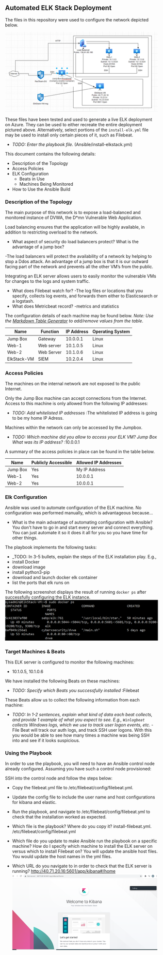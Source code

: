 ## Automated ELK Stack Deployment

The files in this repository were used to configure the network depicted below.

![TODO: Update the path with the name of your diagram](Diagram/Network-Diagram.PNG)

These files have been tested and used to generate a live ELK deployment on Azure. They can be used to either recreate the entire deployment pictured above. Alternatively, select portions of the `install-elk.yml` file may be used to install only certain pieces of it, such as Filebeat.

  - _TODO: Enter the playbook file._ (Ansible/install-elkstack.yml)

This document contains the following details:
- Description of the Topology
- Access Policies
- ELK Configuration
  - Beats in Use
  - Machines Being Monitored
- How to Use the Ansible Build


### Description of the Topology

The main purpose of this network is to expose a load-balanced and monitored instance of DVWA, the D*mn Vulnerable Web Application.

Load balancing ensures that the application will be highly available, in addition to restricting overload to the network.
- What aspect of security do load balancers protect? What is the advantage of a jump box? 

 -The load balancers will protect the availability of a network by helping to stop a Ddos attack. An advantage of a jump box is that it is our outward facing part of the network and prevents all the other VM’s from the public.

Integrating an ELK server allows users to easily monitor the vulnerable VMs for changes to the logs and system traffic.
- What does Filebeat watch for? 
 -The log files or locations that you specify, collects log events, and forwards them either to Elasticsearch or a logstash.
- What does Metricbeat record? 
 -metrics and statistics

The configuration details of each machine may be found below.
_Note: Use the [Markdown Table Generator](http://www.tablesgenerator.com/markdown_tables) to add/remove values from the table_.

| Name     | Function | IP Address | Operating System |
|----------|----------|------------|------------------|
| Jump Box      | Gateway  | 10.0.0.1   | Linux |
| Web-1         | Web server | 10.1.0.5   | Linux     |
| Web-2         | Web Server | 10.1.0.6   | Linux     |
| ElkStack-VM   | SIEM       | 10.2.0.4   | Linux     |

### Access Policies

The machines on the internal network are not exposed to the public Internet.

Only the Jump Box machine can accept connections from the Internet. Access to this machine is only allowed from the following IP addresses:
- _TODO: Add whitelisted IP addresses_ :The whitelisted IP address is going to be my home IP Adress.

Machines within the network can only be accessed by the Jumpbox.
- _TODO: Which machine did you allow to access your ELK VM? Jump Box What was its IP address?_ :10.0.0.1

A summary of the access policies in place can be found in the table below.

| Name     | Publicly Accessible | Allowed IP Addresses |
|----------|---------------------|----------------------|
| Jump Box | Yes                 | My IP Address|
| Web-1         | Yes            | 10.0.0.1              |
| Web-2         | Yes            | 10.0.0.1              |

### Elk Configuration

Ansible was used to automate configuration of the ELK machine. No configuration was performed manually, which is advantageous because...
- What is the main advantage of automating configuration with Ansible? You don't have to go in and start every server and connect everything. You can just automate it so it does it all for you so you have time for other things.

The playbook implements the following tasks:
- _TODO: In 3-5 bullets, explain the steps of the ELK installation play. E.g.,
- install Docker
- download image
- install python3-pip
- download and launch docker elk container
- list the ports that elk runs on

The following screenshot displays the result of running `docker ps` after successfully configuring the ELK instance.
![TODO: Update the path with the name of your docker ps](Docker-ps/docker-ps.PNG)


### Target Machines & Beats
This ELK server is configured to monitor the following machines:
- 10.1.0.5, 10.1.0.6

We have installed the following Beats on these machines:
- _TODO: Specify which Beats you successfully installed_ :Filebeat

These Beats allow us to collect the following information from each machine:
- _TODO: In 1-2 sentences, explain what kind of data each beat collects, and provide 1 example of what you expect to see. E.g., `Winlogbeat` collects Windows logs, which we use to track user logon events, etc._ 
 -File Beat will track our auth logs, and track SSH user logons. With this you would be able to see how many times a machine was being SSH into and see if it looks suspicious.

### Using the Playbook
In order to use the playbook, you will need to have an Ansible control node already configured. Assuming you have such a control node provisioned:

SSH into the control node and follow the steps below:
- Copy the filebeat.yml file to /etc/filebeat/config/filebeat.yml.
- Update the config file to include the user name and host configurations for kibana and elastic.
- Run the playbook, and navigate to /etc/filebeat/config/filebeat.yml to check that the installation worked as expected.


- Which file is the playbook? Where do you copy it? install-filebeat.yml. /etc/filebeat/config/filebeat.yml
- Which file do you update to make Ansible run the playbook on a specific machine? How do I specify which machine to install the ELK server on versus which to install Filebeat on? You will update the ansible host files. You would update the host names in the yml files.
- Which URL do you navigate to in order to check that the ELK server is running? http://40.71.20.16:5601/app/kibana#/home
![TODO: Update the kibana with the screenshot](Diagram/Kibanascreenshot.PNG)
